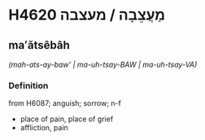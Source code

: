 # H4620 מַעֲצֵבָה / מעצבה

## maʻătsêbâh

_(mah-ats-ay-baw' | ma-uh-tsay-BAW | ma-uh-tsay-VA)_

### Definition

from H6087; anguish; sorrow; n-f

- place of pain, place of grief
- affliction, pain

